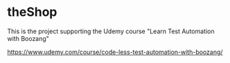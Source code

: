 # theShop
This is the project supporting the Udemy course "Learn Test Automation with Boozang"

https://www.udemy.com/course/code-less-test-automation-with-boozang/
